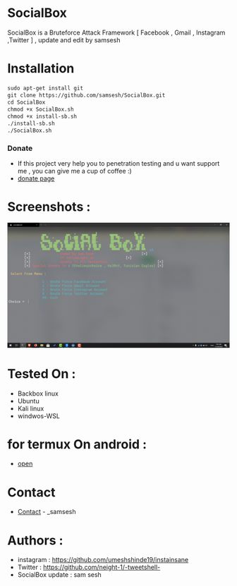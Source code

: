 # SocialBox
SocialBox is a Bruteforce Attack Framework [ Facebook , Gmail , Instagram ,Twitter ] , update and edit by samsesh
# Installation
```
sudo apt-get install git
git clone https://github.com/samsesh/SocialBox.git
cd SocialBox
chmod +x SocialBox.sh
chmod +x install-sb.sh
./install-sb.sh
./SocialBox.sh
```
### Donate
- If this project very help you to penetration testing  and u want support me , you can give me a cup of coffee :)
- [donate page](https://github.com/samsesh/donate)
# Screenshots :
![Test Image 8](./Screenshots/sb.png)
# Tested On :
* Backbox linux
* Ubuntu 
* Kali linux
* windwos-WSL
# for termux On android :
* [open](https://github.com/samsesh/SocialBox-Termux)
# Contact
* [Contact](https://twitter.com/_samsesh) - _samsesh
# Authors :

* instagram : https://github.com/umeshshinde19/instainsane
* Twitter   : https://github.com/neight-1/-tweetshell-
* SocialBox update : sam sesh
